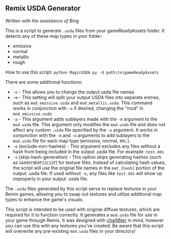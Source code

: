 ## Remix USDA Generator
*Written with the assistance of Bing*

This is a script to generate `.usda` files from your gameReadyAssets folder. It detects any of these map types in your folder:
- emissive
- normal
- metallic
- rough
  
How to use this script:
`python MagicUSDA.py -d path\to\gameReadyAssets`

There are some additional functions:
* `-o` - This allows you to change the output usda file names
* `-m` - This setting will split your output USDA files into separate entries, such as `mod_emissive.usda` and `mod_metallic.usda`. This command works in conjunction with `-o` if desired, changing the "mod" in `mod_emissive.usda`
* `-a` - This argument adds sublayers made with the `-m` argument to the `mod.usda` file. This argument only modifies the `mod.usda` file and does not affect any custom `.usda` file specified by the `-o` argument. It works in conjunction with the `-m` and `-o` arguments to add sublayers to the `mod.usda` file for each map type (emissive, normal, etc.).
* `-e` (exclude-non-hashes) - This argument excludes any files without a hash from being included in the output .usda file. For example: `test.dds`
* `-s` (skip-hash-generation) - This option skips generating hashes (such as `5A495C9D9F21C12F`) for texture files. Instead of calculating hash values, the script will use the original file names in the `mat_[hash]` portion of the output .usda file. If used without `-e`, any files like `test.dds` will show up improperly in your output .usda file.

The `.usda` files generated by this script serve to replace textures in your Remix games, allowing you to swap out textures and utilize additional map types to enhance the game's visuals.

This script is intended to be used with original diffuse textures, which are required for it to function correctly. It generates a `mod.usda` file for use in your game through Remix. It was designed with [chaiNNer](https://chainner.app/) in mind, however you can use this with any textures you've created. Be aware that this script will overwrite any pre-existing `mod.usda` files in your directory!

